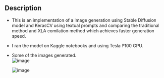 ## Description
- This is an implementation of a Image generation using Stable Diffusion model and KerasCV using textual prompts and comparing the traditional  method and XLA comilation method which achieves faster generation speed.
- I ran the model on Kaggle notebooks and using Tesla P100 GPU.
- Some of the images generated.<br>
  ![image](https://github.com/KevKibe/Implementation-of-Fast-Image-Generation-using-Stable-Diffusion-KerasCV/assets/86055894/a591b5a0-2952-4cdf-b936-2ec393845256)

  ![image](https://github.com/KevKibe/Implementation-of-Fast-Image-Generation-using-Stable-Diffusion-KerasCV/assets/86055894/6efdf295-9a0a-4c19-ab5b-df9097b1c236)


